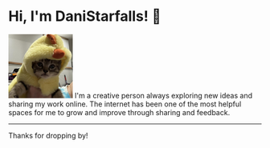 # Hi, I'm DaniStarfalls! 💫
<img src="https://github.com/DaniStarfalls/DaniStarfalls/blob/66f5fb5d1b74e44246882edc9f0df51ebf16ef19/DbTNPv4.jpg" alt="DaniWaterfalls' current profile picture" width="128"/>
I'm a creative person always exploring new ideas and sharing my work online. The internet has been one of the most helpful spaces for me to grow and improve through sharing and feedback.

---

Thanks for dropping by!

